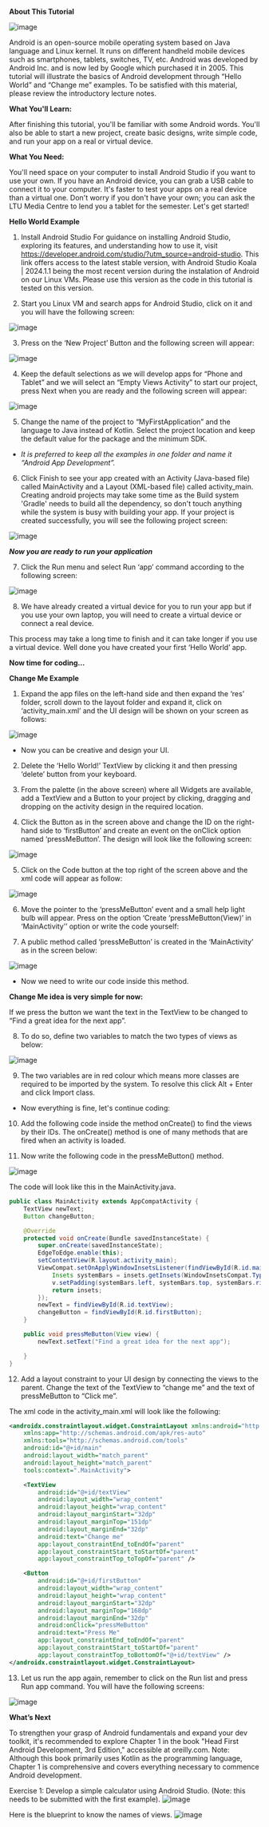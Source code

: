 **About This Tutorial**


![image](uploads/7e766148270fd32ad121f48164e0b921/image.png)

Android is an open-source mobile operating system based on Java language and Linux kernel. It runs on different handheld mobile devices such as smartphones, tablets, switches, TV, etc. Android was developed by Android Inc. and is now led by Google which purchased it in 2005. This tutorial will illustrate the basics of Android development through “Hello World” and “Change me” examples. To be satisfied with this material, please review the introductory lecture notes. 

**What You'll Learn:**

After finishing this tutorial, you'll be familiar with some Android words. You'll also be able to start a new project, create basic designs, write simple code, and run your app on a real or virtual device.

**What You Need:**

You'll need space on your computer to install Android Studio if you want to use your own. If you have an Android device, you can grab a USB cable to connect it to your computer. It's faster to test your apps on a real device than a virtual one. Don't worry if you don't have your own; you can ask the LTU Media Centre to lend you a tablet for the semester. Let's get started!

**Hello World Example**

1. Install Android Studio 
For guidance on installing Android Studio, exploring its features, and understanding how to use it, visit https://developer.android.com/studio/?utm_source=android-studio. This link offers access to the latest stable version, with Android Studio Koala | 2024.1.1 being the most recent version during the instalation of Android on our Linux VMs. Please use this version as the code in this tutorial is tested on this version. 

2. Start you Linux VM and search apps for Android Studio, click on it and you will have the following screen: 

![image](https://github.com/user-attachments/assets/2fd3910d-3727-4aa1-af95-39f7e4aaac8b)


3. Press on the ‘New Project’ Button and the following screen will appear:

![image](https://github.com/user-attachments/assets/23e4d8d3-4de4-4884-af25-8ff85c96ce3d)

4. Keep the default selections as we will develop apps for “Phone and Tablet” and we will select an “Empty Views Activity” to start our project, press Next when you are ready and the following screen will appear:

![image](https://github.com/user-attachments/assets/633a331a-7c30-46c5-967c-141218a2bfd9)

5. Change the name of the project to “MyFirstApplication” and the language to Java instead of Kotlin. Select the project location and keep the default value for the package and the minimum SDK.

- _It is preferred to keep all the examples in one folder and name it “Android App Development”._ 

6. Click Finish to see your app created with an Activity (Java-based file) called MainActivity and a Layout (XML-based file) called activity_main. Creating android projects may take some time as the Build system 'Gradle' needs to build all the dependency, so don't touch anything while the system is busy with building your app. If your project is created successfully, you will see the following project screen:

![image](https://github.com/user-attachments/assets/a2a4bc16-22c4-4f69-a4ca-35bd6554745e)

_**Now you are ready to run your application**_

7. Click the Run menu and select Run ‘app’ command according to the following screen:

![image](https://github.com/user-attachments/assets/872c190a-6120-4315-ac96-0007b921048e)
 
8. We have already created a virtual device for you to run your app but if you use your own laptop, you will need to create a virtual device or connect a real device.
  
This process may take a long time to finish and it can take longer if you use a virtual device. 
Well done you have created your first ‘Hello World’ app.

**Now time for coding…**

**Change Me Example**

1. Expand the app files on the left-hand side and then expand the ‘res’ folder, scroll down to the layout folder and expand it, click on ‘activity_main.xml’ and  the UI design will be shown on your screen as follows:

![image](https://github.com/user-attachments/assets/8d51d715-2a81-4780-b2a4-d2aaa29970c7)

- Now you can be creative and design your UI.
 
2. Delete the ‘Hello World!’ TextView by clicking it and then pressing ‘delete’ button from your keyboard. 

3. From the palette (in the above screen) where all Widgets are available, add a TextView and a Button to your project by clicking, dragging and dropping on the activity design in the required location. 

4. Click the Button as in the screen above and change the ID on the right-hand side to ‘firstButton’ and create an event on the onClick option named ‘pressMeButton’. The design will look like the following screen:

![image](https://github.com/user-attachments/assets/30dd9021-0ca2-4b70-b06b-b6f176d34853)
 
5. Click on the Code button at the top right of the screen above and the xml code will appear as follow: 

![image](https://github.com/user-attachments/assets/36ccf6db-a9a9-4bcc-8b36-ad2a1d160e81)
 
6. Move the pointer to the ‘pressMeButton’ event and a small help light bulb will appear. Press on the option ‘Create ‘pressMeButton(View)’ in ‘MainActivity’’ option or write the code yourself:

7. A public method called ‘pressMeButton’ is created in the ‘MainActivity’ as in the screen below:

![image](https://github.com/user-attachments/assets/c586ba92-b449-4c4d-aaa9-c40e72a415b6)
 
- Now we need to write our code inside this method.


**Change Me idea is very simple for now:**

If we press the button we want the text in the TextView to be changed to “Find a great idea for the next app”. 

8. To do so, define two variables to match the two types of views as below:

![image](https://github.com/user-attachments/assets/c03dd126-d367-4276-b34a-52a04a91bc00)

9. The two variables are in red colour which means more classes are required to be imported by the system. To resolve this click Alt + Enter and click Import class.
 
- Now everything is fine, let's continue coding:
 
10. Add the following code inside the method onCreate() to find the views by their IDs. The onCreate() method is one of many methods that are fired when an activity is loaded.  
 
11. Now write the following code in the pressMeButton() method.

![image](https://github.com/user-attachments/assets/75e2f73c-5d5a-4965-b1a1-036c3d174864)

 
The code will look like this in the MainActivity.java.
 
```java
public class MainActivity extends AppCompatActivity {
    TextView newText;
    Button changeButton;

    @Override
    protected void onCreate(Bundle savedInstanceState) {
        super.onCreate(savedInstanceState);
        EdgeToEdge.enable(this);
        setContentView(R.layout.activity_main);
        ViewCompat.setOnApplyWindowInsetsListener(findViewById(R.id.main), (v, insets) -> {
            Insets systemBars = insets.getInsets(WindowInsetsCompat.Type.systemBars());
            v.setPadding(systemBars.left, systemBars.top, systemBars.right, systemBars.bottom);
            return insets;
        });
        newText = findViewById(R.id.textView);
        changeButton = findViewById(R.id.firstButton);
    }

    public void pressMeButton(View view) {
        newText.setText("Find a great idea for the next app");

    }
}
```

12. Add a layout constraint to your UI design by connecting the views to the parent. Change the text of the TextView to “change me” and the text of pressMeButton to “Click me”.
 
The xml code in the activity_main.xml will look like the following: 
```xml
<androidx.constraintlayout.widget.ConstraintLayout xmlns:android="http://schemas.android.com/apk/res/android"
    xmlns:app="http://schemas.android.com/apk/res-auto"
    xmlns:tools="http://schemas.android.com/tools"
    android:id="@+id/main"
    android:layout_width="match_parent"
    android:layout_height="match_parent"
    tools:context=".MainActivity">

    <TextView
        android:id="@+id/textView"
        android:layout_width="wrap_content"
        android:layout_height="wrap_content"
        android:layout_marginStart="32dp"
        android:layout_marginTop="151dp"
        android:layout_marginEnd="32dp"
        android:text="Change me"
        app:layout_constraintEnd_toEndOf="parent"
        app:layout_constraintStart_toStartOf="parent"
        app:layout_constraintTop_toTopOf="parent" />

    <Button
        android:id="@+id/firstButton"
        android:layout_width="wrap_content"
        android:layout_height="wrap_content"
        android:layout_marginStart="32dp"
        android:layout_marginTop="168dp"
        android:layout_marginEnd="32dp"
        android:onClick="pressMeButton"
        android:text="Press Me"
        app:layout_constraintEnd_toEndOf="parent"
        app:layout_constraintStart_toStartOf="parent"
        app:layout_constraintTop_toBottomOf="@+id/textView" />
</androidx.constraintlayout.widget.ConstraintLayout>
```
13. Let us run the app again, remember to click on the Run list and press Run app command. You will have the following screens:
 
![image](https://github.com/user-attachments/assets/c4eeb3e2-3746-45dd-b660-106b573e3d69)

**What’s Next**

To strengthen your grasp of Android fundamentals and expand your dev toolkit, it's recommended to explore Chapter 1 in the book "Head First Android Development, 3rd Edition," accessible at oreilly.com. Note: Although this book primarily uses Kotlin as the programming language, Chapter 1 is comprehensive and covers everything necessary to commence Android development.

Exercise 1: Develop a simple calculator using Android Studio. 
(Note: this needs to be submitted with the first example).
![image](https://github.com/DrAShabut/AndroidDev/assets/146723487/5542a98b-b56d-4fb5-a035-d55d32dc55f2)

Here is the blueprint to know the names of views.
![image](https://github.com/DrAShabut/AndroidDev/assets/146723487/58c0cdd3-28de-483c-b288-74a8c0585288)


